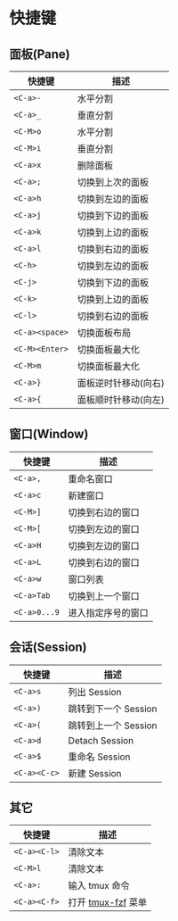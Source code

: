 # 快捷键

## 面板(Pane)

| 快捷键         | 描述                 | 
| -------------- | -------------------- | 
| `<C-a>-`       | 水平分割             |
| `<C-a>_`       | 垂直分割             |
| `<C-M>o`       | 水平分割             |
| `<C-M>i`       | 垂直分割             |
| `<C-a>x`       | 删除面板             |
| `<C-a>;`       | 切换到上次的面板     |
| `<C-a>h`       | 切换到左边的面板     |
| `<C-a>j`       | 切换到下边的面板     |
| `<C-a>k`       | 切换到上边的面板     |
| `<C-a>l`       | 切换到右边的面板     |
| `<C-h>`        | 切换到左边的面板     |
| `<C-j>`        | 切换到下边的面板     |
| `<C-k>`        | 切换到上边的面板     |
| `<C-l>`        | 切换到右边的面板     |
| `<C-a><space>` | 切换面板布局         |
| `<C-M><Enter>` | 切换面板最大化       |
| `<C-M>m`       | 切换面板最大化       |
| `<C-a>}`       | 面板逆时针移动(向右) |
| `<C-a>{`       | 面板顺时针移动(向左) |

## 窗口(Window)

| 快捷键       | 描述               |
| ------------ | ------------------ |
| `<C-a>,`     | 重命名窗口         |
| `<C-a>c`     | 新建窗口           |
| `<C-M>]`     | 切换到右边的窗口   |
| `<C-M>[`     | 切换到左边的窗口   |
| `<C-a>H`     | 切换到左边的窗口   |
| `<C-a>L`     | 切换到右边的窗口   |
| `<C-a>w`     | 窗口列表           |
| `<C-a>Tab`   | 切换到上一个窗口   |
| `<C-a>0...9` | 进入指定序号的窗口 |

## 会话(Session)

| 快捷键       | 描述                 |
| ------------ | -------------------- |
| `<C-a>s`     | 列出 Session         |
| `<C-a>)`     | 跳转到下一个 Session |
| `<C-a>(`     | 跳转到上一个 Session |
| `<C-a>d`     | Detach Session       |
| `<C-a>$`     | 重命名 Session       |
| `<C-a><C-c>` | 新建 Session         |

## 其它

| 快捷键       | 描述                                                      | 
| ------------ | --------------------------------------------------------- | 
| `<C-a><C-l>` | 清除文本                                                  |
| `<C-M>l`     | 清除文本                                                  |
| `<C-a>:`     | 输入 tmux 命令                                            |
| `<C-a><C-f>` | 打开 [tmux-fzf](https://github.com/sainnhe/tmux-fzf) 菜单 |
